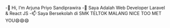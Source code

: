 -👋 Hi, I’m Arjuna Priyo Sandiprawira
-👀 Saya Adalah Web Developer Laravel & React JS 
-📫 Saya Bersekolah di SMK TELTOK MALANG
NICE TOO MET YOU😄😄😄

<!---
arjunapriyo/arjunapriyo is a ✨ special ✨ repository because its `README.md` (this file) appears on your GitHub profile.
You can click the Preview link to take a look at your changes.
--->

